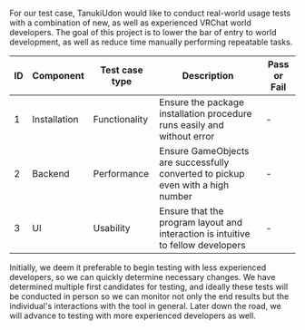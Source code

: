 For our test case, TanukiUdon would like to conduct real-world usage tests with a combination of new, as well as experienced VRChat world developers. 
The goal of this project is to lower the bar of entry to world development, as well as reduce time manually performing repeatable tasks. 

|ID | Component     | Test case type  | Description                                                                        | Pass or Fail |
|---|---------------|-----------------|------------------------------------------------------------------------------------|--------------|
| 1 | Installation  | Functionality   |Ensure the package installation procedure runs easily and without error             | -            | 
| 2 | Backend       | Performance     |Ensure GameObjects are successfully converted to pickup even with a high number     | -            | 
| 3 | UI            | Usability       |Ensure that the program layout and interaction is intuitive to fellow developers    | -            | 


Initially, we deem it preferable to begin testing with less experienced developers, so we can quickly determine necessary changes. We have determined 
multiple first candidates for testing, and ideally these tests will be conducted in person so we can monitor not only the end results but the individual's
interactions with the tool in general. Later down the road, we will advance to testing with more experienced developers as well.
